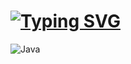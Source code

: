 # [![Typing SVG](https://readme-typing-svg.demolab.com?font=&pause=2000&color=FFFFFF&background=27618800&width=585&height=30&lines=estudos+de+Linguagem+de+Programa%C3%A7%C3%A3o+do+IFSP+:%29)](https://git.io/typing-svg)
![Java](https://img.shields.io/badge/java-%23ED8B00.svg?style=for-the-badge&logo=openjdk&logoColor=white)

